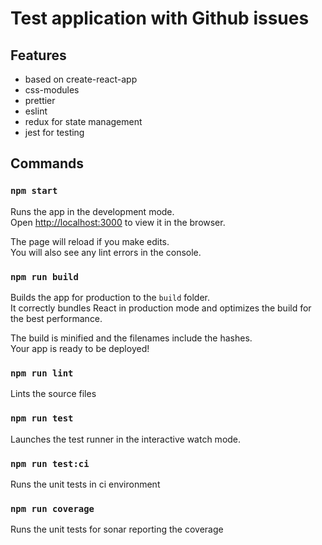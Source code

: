 # Test application with Github issues

## Features

* based on create-react-app
* css-modules
* prettier
* eslint
* redux for state management
* jest for testing

## Commands

### `npm start`

Runs the app in the development mode.<br>
Open [http://localhost:3000](http://localhost:3000) to view it in the browser.

The page will reload if you make edits.<br>
You will also see any lint errors in the console.

### `npm run build`

Builds the app for production to the `build` folder.<br>
It correctly bundles React in production mode and optimizes the build for the best performance.

The build is minified and the filenames include the hashes.<br>
Your app is ready to be deployed!

### `npm run lint`

Lints the source files

### `npm run test`

Launches the test runner in the interactive watch mode.

### `npm run test:ci`

Runs the unit tests in ci environment

### `npm run coverage`

Runs the unit tests for sonar reporting the coverage
